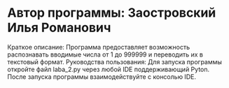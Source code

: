 # Автор программы: Заостровский Илья Романович
Краткое описание: Программа предоставляет возможность распознавать вводимые числа от 1 до 999999 и переводить их в текстовый формат.
Руководства пользования: Для запуска программы откройте файл laba_2.py через любой IDE поддерживающий Pyton. После запуска программы взаимодействуйте с консолью IDE.

